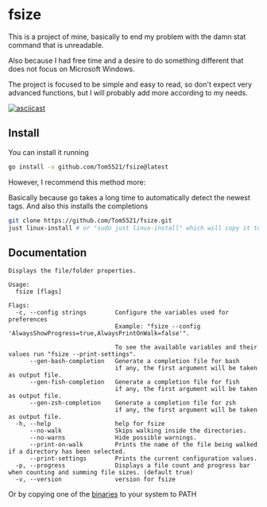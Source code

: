# fsize

This is a project of mine, basically to end my problem with
the damn stat command that is unreadable.

Also because I had free time and a desire to do something different
that does not focus on Microsoft Windows.

The project is focused to be simple and easy to read,
so don't expect very advanced functions, but I will probably
add more according to my needs.

[![asciicast](https://asciinema.org/a/661870.svg)](https://asciinema.org/a/661870)

## Install

You can install it running

```bash
go install -v github.com/Tom5521/fsize@latest
```

However, I recommend this method more:

Basically because go takes a long time to automatically detect the newest tags.
And also this installs the completions

```bash
git clone https://github.com/Tom5521/fsize.git
just linux-install # or "sudo just linux-install" which will copy it to /usr/bin
```

## Documentation

```
Displays the file/folder properties.

Usage:
  fsize [flags]

Flags:
  -c, --config strings        Configure the variables used for preferences
                              Example: "fsize --config 'AlwaysShowProgress=true,AlwaysPrintOnWalk=false'".

                              To see the available variables and their values run "fsize --print-settings".
      --gen-bash-completion   Generate a completion file for bash
                              if any, the first argument will be taken as output file.
      --gen-fish-completion   Generate a completion file for fish
                              if any, the first argument will be taken as output file.
      --gen-zsh-completion    Generate a completion file for zsh
                              if any, the first argument will be taken as output file.
  -h, --help                  help for fsize
      --no-walk               Skips walking inside the directories.
      --no-warns              Hide possible warnings.
      --print-on-walk         Prints the name of the file being walked if a directory has been selected.
      --print-settings        Prints the current configuration values.
  -p, --progress              Displays a file count and progress bar when counting and summing file sizes. (default true)
  -v, --version               version for fsize
```

Or by copying one of the
[binaries](https://github.com/Tom5521/fsize/releases/latest) to your system to PATH
